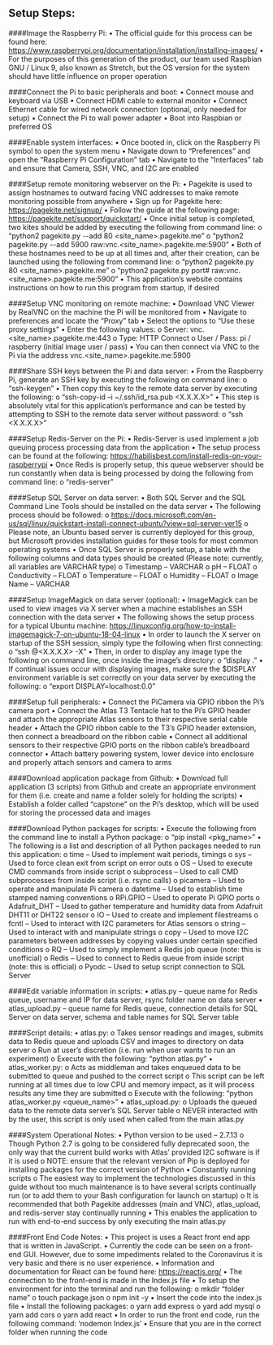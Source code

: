 ## Setup Steps:
####Image the Raspberry Pi:
•	The official guide for this process can be found here: https://www.raspberrypi.org/documentation/installation/installing-images/
•	For the purposes of this generation of the product, our team used Raspbian GNU / Linux 9, also known as Stretch, but the OS version for the system should have little influence on proper operation

####Connect the Pi to basic peripherals and boot:
•	Connect mouse and keyboard via USB
•	Connect HDMI cable to external monitor
•	Connect Ethernet cable for wired network connection (optional, only needed for setup)
•	Connect the Pi to wall power adapter
•	Boot into Raspbian or preferred OS

####Enable system interfaces:
•	Once booted in, click on the Raspberry Pi symbol to open the system menu
•	Navigate down to “Preferences” and open the “Raspberry Pi Configuration” tab
•	Navigate to the “Interfaces” tab and ensure that Camera, SSH, VNC, and I2C are enabled

####Setup remote monitoring webserver on the Pi:
•	Pagekite is used to assign hostnames to outward facing VNC addresses to make remote monitoring possible from anywhere
•	Sign up for Pagekite here: https://pagekite.net/signup/
•	Follow the guide at the following page: https://pagekite.net/support/quickstart/
•	Once initial setup is completed, two kites should be added by executing the following from command line:
  o	“python2 pagekite.py --add 80 <site_name>.pagekite.me”
  o	“python2 pagekite.py --add 5900 raw:vnc.<site_name>.pagekite.me:5900”
•	Both of these hostnames need to be up at all times and, after their creation, can be launched using the following from command line:
  o	“python2 pagekite.py 80 <site_name>.pagekite.me”
  o	“python2 pagekite.py port# raw:vnc.<site_name>.pagekite.me:5900”
•	This application’s website contains instructions on how to run this program from startup, if desired

####Setup VNC monitoring on remote machine:
•	Download VNC Viewer by RealVNC on the machine the Pi will be monitored from
•	Navigate to preferences and locate the “Proxy” tab
•	Select the options to “Use these proxy settings”
•	Enter the following values:
  o	Server: vnc.<site_name>.pagekite.me:443
  o	Type: HTTP Connect
  o	User / Pass: pi / raspberry (initial image user / pass)
•	You can then connect via VNC to the Pi via the address vnc.<site_name>.pagekite.me:5900

####Share SSH keys between the Pi and data server:
•	From the Raspberry Pi, generate an SSH key by executing the following on command line: 
  o	“ssh-keygen”
•	Then copy this key to the remote data server by executing the following: 
  o	“ssh-copy-id –i ~/.ssh/id_rsa.pub <X.X.X.X>”
•	This step is absolutely vital for this application’s performance and can be tested by attempting to SSH to the remote data server without password:
  o	“ssh <X.X.X.X>”

####Setup Redis-Server on the Pi:
•	Redis-Server is used implement a job queuing process processing data from the application
•	The setup process can be found at the following: https://habilisbest.com/install-redis-on-your-raspberrypi
•	Once Redis is properly setup, this queue webserver should be run constantly when data is being processed by doing the following from command line:
  o	“redis-server”

####Setup SQL Server on data server:
•	Both SQL Server and the SQL Command Line Tools should be installed on the data server
•	The following process should be followed:
  o	https://docs.microsoft.com/en-us/sql/linux/quickstart-install-connect-ubuntu?view=sql-server-ver15
  o	Please note, an Ubuntu based server is currently deployed for this group, but Microsoft provides installation guides for these tools for most common operating systems
•	Once SQL Server is properly setup, a table with the following columns and data types should be created (Please note: currently, all variables are VARCHAR type)
  o	Timestamp – VARCHAR
  o	pH – FLOAT
  o	Conductivity – FLOAT
  o	Temperature – FLOAT
  o	Humidity – FLOAT
  o	Image Name – VARCHAR

####Setup ImageMagick on data server (optional):
•	ImageMagick can be used to view images via X server when a machine establishes an SSH connection with the data server
•	The following shows the setup process for a typical Ubuntu machine: https://linuxconfig.org/how-to-install-imagemagick-7-on-ubuntu-18-04-linux
•	In order to launch the X server on startup of the SSH session, simply type the following when first connecting:
  o	“ssh <user>@<X.X.X.X> -X”
•	Then, in order to display any image type the following on command line, once inside the image’s directory:
  o	“display <filename>.<extension>”
•	If continual issues occur with displaying images, make sure the $DISPLAY environment variable is set correctly on your data server by executing the following:
  o	“export DISPLAY=localhost:0.0”

####Setup full peripherals:
•	Connect the PiCamera via GPIO ribbon the Pi’s camera port
•	Connect the Atlas T3 Tentacle hat to the Pi’s GPIO header and attach the appropriate Atlas sensors to their respective serial cable header
•	Attach the GPIO ribbon cable to the T3’s GPIO header extension, then connect a breadboard on the ribbon cable
•	Connect all additional sensors to their respective GPIO ports on the ribbon cable’s breadboard connector
•	Attach battery powering system, lower device into enclosure and properly attach sensors and camera to arms

####Download application package from Github:
•	Download full application (3 scripts) from Github and create an appropriate environment for them (i.e. create and name a folder solely for holding the scripts)
•	Establish a folder called “capstone” on the Pi’s desktop, which will be used for storing the processed data and images

####Download Python packages for scripts:
•	Execute the following from the command line to install a Python package:
  o	“pip install <pkg_name>”
•	The following is a list and description of all Python packages needed to run this application:
  o	time – Used to implement wait periods, timings
  o	sys – Used to force clean exit from script on error outs
  o	OS – Used to execute CMD commands from inside script
  o	subprocess – Used to call CMD subprocesses from inside script (i.e. rsync calls)
  o	picamera – Used to operate and manipulate Pi camera
  o	datetime – Used to establish time stamped naming conventions
  o	RPi.GPIO – Used to operate Pi GPIO ports
  o	Adafruit_DHT – Used to gather temperature and humidity data from Adafruit DHT11 or DHT22 sensor
  o	IO – Used to create and implement filestreams
  o	fcntl – Used to interact with I2C parameters for Atlas sensors
  o	string – Used to interact with and manipulate strings
  o	copy – Used to move I2C parameters between addresses by copying values under certain specified conditions
  o	RQ – Used to simply implement a Redis job queue (note: this is unofficial)
  o	Redis – Used to connect to Redis queue from inside script (note: this is official)
  o	Pyodc – Used to setup script connection to SQL Server 

####Edit variable information in scripts:
• atlas.py – queue name for Redis queue, username and IP for data server, rsync folder name on data server
•	atlas_upload.py – queue name for Redis queue, connection details for SQL Server on data server, schema and table names for SQL Server table

####Script details:
•	atlas.py:
  o	Takes sensor readings and images, submits data to Redis queue and uploads CSV and images to directory on data server
  o	Run at user’s discretion (i.e. run when user wants to run an experiment)
  o	Execute with the following: “python atlas.py”
•	atlas_worker.py:
  o	Acts as middleman and takes enqueued data to be submitted to queue and pushed to the correct script
  o	This script can be left running at all times due to low CPU and memory impact, as it will process results any time they are submitted
  o	Execute with the following: “python atlas_worker.py <queue_name>”
•	atlas_upload.py:
  o	Uploads the queued data to the remote data server’s SQL Server table
  o	NEVER interacted with by the user, this script is only used when called from the main atlas.py

####System Operational Notes:
•	Python version to be used – 2.7.13
  o	Though Python 2.7 is going to be considered fully deprecated soon, the only way that the current build works with Atlas’ provided I2C software is if it is used
  o	NOTE: ensure that the relevant version of Pip is deployed for installing packages for the correct version of Python
•	Constantly running scripts
  o	The easiest way to implement the technologies discussed in this guide without too much maintenance is to have several scripts     continually run (or to add them to your Bash configuration for launch on startup)
  o	It is recommended that both Pagekite addresses (main and VNC), atlas_upload, and redis-server stay continually running
•	This enables the application to run with end-to-end success by only executing the main atlas.py

####Front End Code Notes:
•	This project is uses a React front end app that is written in JavaScript.
•	Currently the code can be seen on a front-end GUI. However, due to some impediments related to the Coronavirus it is very basic and there is no user experience.
•	Information and documentation for React can be found here: https://reactjs.org/
•	The connection to the front-end is made in the Index.js file
•	To setup the environment for into the terminal and run the following:
  o	mkdir “folder name”
  o	touch package.json
  o	npm init -y
• Insert the code into the index.js file
• Install the following packages:
  o	yarn add express 
  o yard add mysql 
  o	yarn add cors
  o	yarn add react
•	In order to run the front end code, run the following command: ‘nodemon Index.js’
• Ensure that you are in the correct folder when running the code
